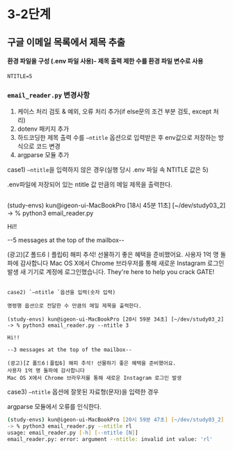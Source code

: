 # 3-2단계
## 구글 이메일 목록에서 제목 추출
#### 환경 파일을 구성 (.env 파일 사용)- 제목 출력 제한 수를 환경 파일 변수로 사용

```plaintext
NTITLE=5
```

### `email_reader.py` 변경사항

1. 케이스 처리 검토 & 예외, 오류 처리 추가(if else문의 조건 부분 검토, except 처리)
2. dotenv 패키지 추가
3. 하드코딩한 제목 출력 수를 `—ntitle` 옵션으로 입력받은 후 env값으로 저장하는 방식으로 코드 변경
4. argparse 모듈 추가


case1) `—ntitle`을 입력하지 않은 경우(실행 당시 .env 파일 속 NTITLE 값은 5)

.env파일에 저장되어 있는 ntitle 값 만큼의 메일 제목을 출력한다.


```zsh
```

(study-envs) kun@igeon-ui-MacBookPro [18시 45분 11초] [~/dev/study03_2]
-> % python3 email_reader.py

Hi!!

--5 messages at the top of the mailbox--

(광고)[Z 폴드6ㅣ플립6] 해피 추석! 선물하기 좋은 혜택을 준비했어요.
사용자 1억 명 돌파에 감사합니다
Mac OS X에서 Chrome 브라우저를 통해 새로운 Instagram 로그인 발생
새 기기로 계정에 로그인했습니다.
They're here to help you crack GATE!

```

case2) `—ntitle `옵션을 입력(숫자 입력)

명령행 옵션으로 전달한 수 만큼의 메일 제목을 출력한다.

(study-envs) kun@igeon-ui-MacBookPro [20시 59분 34초] [~/dev/study03_2]
-> % python3 email_reader.py --ntitle 3

Hi!!

--3 messages at the top of the mailbox--

(광고)[Z 폴드6ㅣ플립6] 해피 추석! 선물하기 좋은 혜택을 준비했어요.
사용자 1억 명 돌파에 감사합니다
Mac OS X에서 Chrome 브라우저를 통해 새로운 Instagram 로그인 발생

```

case3) `—ntitle` 옵션에 잘못된 자료형(문자)을 입력한 경우

argparse 모듈에서 오류를 인식한다.
```zsh
(study-envs) kun@igeon-ui-MacBookPro [20시 59분 47초] [~/dev/study03_2]
-> % python3 email_reader.py --ntitle rl
usage: email_reader.py [-h] [--ntitle [N]]
email_reader.py: error: argument --ntitle: invalid int value: 'rl'
```